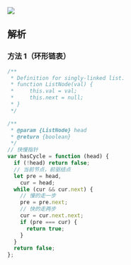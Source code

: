 ![](https://output66.oss-cn-beijing.aliyuncs.com/img/20220219110011.png)

## 解析

### 方法 1（环形链表）

```js
/**
 * Definition for singly-linked list.
 * function ListNode(val) {
 *     this.val = val;
 *     this.next = null;
 * }
 */

/**
 * @param {ListNode} head
 * @return {boolean}
 */
// 快慢指针
var hasCycle = function (head) {
  if (!head) return false;
  // 当前节点，前驱结点
  let pre = head,
    cur = head;
  while (cur && cur.next) {
    // 慢的走一步
    pre = pre.next;
    // 快的走两步
    cur = cur.next.next;
    if (pre === cur) {
      return true;
    }
  }
  return false;
};
```
